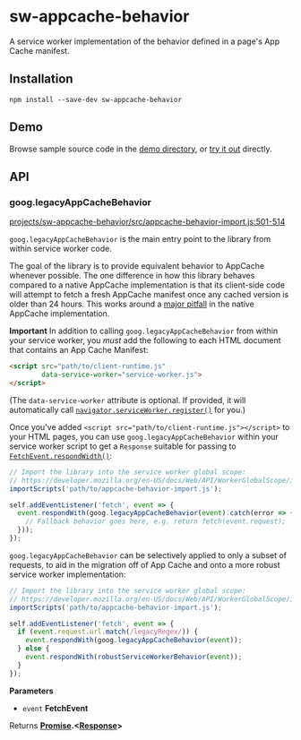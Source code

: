 # sw-appcache-behavior

A service worker implementation of the behavior defined in a page's App Cache manifest.

## Installation

`npm install --save-dev sw-appcache-behavior`

## Demo

Browse sample source code in the [demo directory](https://github.com/GoogleChrome/sw-helpers/tree/master/projects/sw-appcache-behavior/demo), or
[try it out](https://googlechrome.github.io/sw-helpers/sw-appcache-behavior/demo/) directly.

## API

### goog.legacyAppCacheBehavior

[projects/sw-appcache-behavior/src/appcache-behavior-import.js:501-514](https://github.com/GoogleChrome/sw-helpers/blob/f2d1b9af36cfc912af7f40cef607f0ed10cb827e/projects/sw-appcache-behavior/src/appcache-behavior-import.js#L501-L514 "Source code on GitHub")

`goog.legacyAppCacheBehavior` is the main entry point to the library
from within service worker code.

The goal of the library is to provide equivalent behavior to AppCache whenever
possible. The one difference in how this library behaves compared to a native
AppCache implementation is that its client-side code will attempt to fetch
a fresh AppCache manifest once any cached version is older than 24 hours. This
works around a [major pitfall](http://alistapart.com/article/application-cache-is-a-douchebag#section6)
in the native AppCache implementation.

**Important**
In addition to calling `goog.legacyAppCacheBehavior` from within your
service worker, you _must_ add the following to each HTML document that
contains an App Cache Manifest:

```html
<script src="path/to/client-runtime.js"
        data-service-worker="service-worker.js">
</script>
```

(The `data-service-worker` attribute is optional. If provided, it will
automatically call
[`navigator.serviceWorker.register()`](https://developer.mozilla.org/en-US/docs/Web/API/ServiceWorkerContainer/register)
for you.)

Once you've added `<script src="path/to/client-runtime.js"></script>` to
your HTML pages, you can use `goog.legacyAppCacheBehavior` within your
service worker script to get a `Response` suitable for passing to
[`FetchEvent.respondWidth()`](https://developer.mozilla.org/en-US/docs/Web/API/FetchEvent/respondWith):

```js
// Import the library into the service worker global scope:
// https://developer.mozilla.org/en-US/docs/Web/API/WorkerGlobalScope/importScripts
importScripts('path/to/appcache-behavior-import.js');

self.addEventListener('fetch', event => {
  event.respondWith(goog.legacyAppCacheBehavior(event).catch(error => {
    // Fallback behavior goes here, e.g. return fetch(event.request);
  }));
});
```

`goog.legacyAppCacheBehavior` can be selectively applied to only a subset
of requests, to aid in the migration off of App Cache and onto a more
robust service worker implementation:

```js
// Import the library into the service worker global scope:
// https://developer.mozilla.org/en-US/docs/Web/API/WorkerGlobalScope/importScripts
importScripts('path/to/appcache-behavior-import.js');

self.addEventListener('fetch', event => {
  if (event.request.url.match(/legacyRegex/)) {
    event.respondWith(goog.legacyAppCacheBehavior(event));
  } else {
    event.respondWith(robustServiceWorkerBehavior(event));
  }
});
```

**Parameters**

-   `event` **FetchEvent** 

Returns **[Promise](https://developer.mozilla.org/en-US/docs/Web/JavaScript/Reference/Global_Objects/Promise).&lt;[Response](https://developer.mozilla.org/en-US/docs/Web/Guide/HTML/HTML5)>** 

